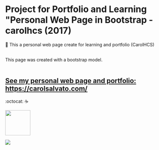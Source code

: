 # Project for Portfolio and Learning "Personal Web Page in Bootstrap - carolhcs (2017)

:page_facing_up: This a personal web page create for learning and portfolio (CarolHCS)<br><br>

This page was created with a bootstrap model.<br><br>

## [See my personal web page and portfolio: ](https://carolsalvato.com/) [<https://carolsalvato.com/>](https://carolsalvato.com/)

:octocat: :coffee: <br>

<img src="https://github.com/carolhcs/personal-web-page-portifolio-carolhcs/blob/master/assets/img/68747470733a2f2f76352e676574626f6f7473747261702e636f6d2f646f63732f352e302f6173736574732f6272616e642f626f6f7473747261702d6c6f676f2d736861646f772e706e67.png?raw=true" height="80"/>

<a href="http://algamecode.blogspot.com"><img src="http://2.bp.blogspot.com/-Rcc_FFRL4bA/WIjkQ9G4piI/AAAAAAAACY4/jNV8o3no_YA1BL0ndWXYVQRyOWxDz11CwCK4B/s1220/cabecalhoalgc.png"/></a>
